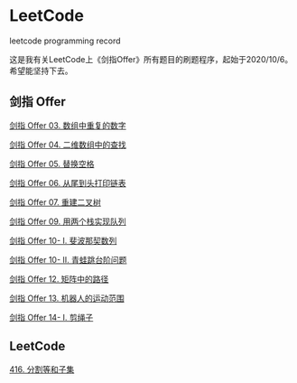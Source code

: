 # LeetCode
 leetcode programming record

这是我有关LeetCode上《剑指Offer》所有题目的刷题程序，起始于2020/10/6。希望能坚持下去。

## 剑指 Offer

[剑指 Offer 03. 数组中重复的数字](src/main/java/com/deng/offer/Offer_03.java)

[剑指 Offer 04. 二维数组中的查找](src/main/java/com/deng/offer/Offer_04.java)

[剑指 Offer 05. 替换空格](src/main/java/com/deng/offer/Offer_05.java)

[剑指 Offer 06. 从尾到头打印链表](src/main/java/com/deng/offer/Offer_06.java)

[剑指 Offer 07. 重建二叉树](src/main/java/com/deng/offer/Offer_07.java)

[剑指 Offer 09. 用两个栈实现队列](src/main/java/com/deng/offer/Offer_09.java)

[剑指 Offer 10- I. 斐波那契数列](src/main/java/com/deng/offer/Offer_10_1.java)

[剑指 Offer 10- II. 青蛙跳台阶问题](src/main/java/com/deng/offer/Offer_10_2.java)

[剑指 Offer 12. 矩阵中的路径](src/main/java/com/deng/offer/Offer_12.java)

[剑指 Offer 13. 机器人的运动范围](src/main/java/com/deng/offer/Offer_13.java)

[剑指 Offer 14- I. 剪绳子](src/main/java/com/deng/offer/Offer_14_1.java)

## LeetCode

[416. 分割等和子集](src/main/java/com/deng/lc/LeetCode_416.java)
